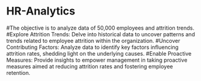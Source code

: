 # HR-Analytics

#The objective is to analyze data of 50,000 employees and attrition trends.
#Explore Attrition Trends: Delve into historical data to uncover patterns and trends related to employee attrition within the organization.
#Uncover Contributing Factors: Analyze data to identify key factors influencing attrition rates, shedding light on the underlying causes.
#Enable Proactive Measures: Provide insights to empower management in taking proactive measures aimed at reducing attrition rates and fostering employee retention.

